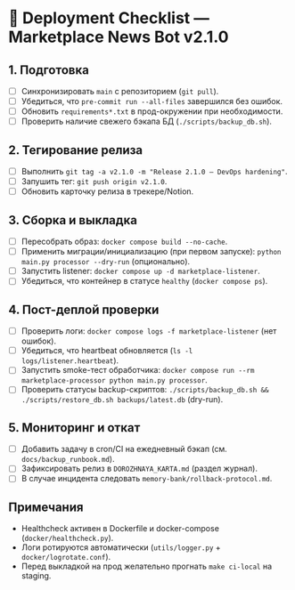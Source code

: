 # 🚀 Deployment Checklist — Marketplace News Bot v2.1.0

## 1. Подготовка
- [ ] Синхронизировать `main` с репозиторием (`git pull`).
- [ ] Убедиться, что `pre-commit run --all-files` завершился без ошибок.
- [ ] Обновить `requirements*.txt` в прод-окружении при необходимости.
- [ ] Проверить наличие свежего бэкапа БД (`./scripts/backup_db.sh`).

## 2. Тегирование релиза
- [ ] Выполнить `git tag -a v2.1.0 -m "Release 2.1.0 — DevOps hardening"`.
- [ ] Запушить тег: `git push origin v2.1.0`.
- [ ] Обновить карточку релиза в трекере/Notion.

## 3. Сборка и выкладка
- [ ] Пересобрать образ: `docker compose build --no-cache`.
- [ ] Применить миграции/инициализацию (при первом запуске): `python main.py processor --dry-run` (опционально).
- [ ] Запустить listener: `docker compose up -d marketplace-listener`.
- [ ] Убедиться, что контейнер в статусе `healthy` (`docker compose ps`).

## 4. Пост-деплой проверки
- [ ] Проверить логи: `docker compose logs -f marketplace-listener` (нет ошибок).
- [ ] Убедиться, что heartbeat обновляется (`ls -l logs/listener.heartbeat`).
- [ ] Запустить smoke-тест обработчика: `docker compose run --rm marketplace-processor python main.py processor`.
- [ ] Проверить статусы backup-скриптов: `./scripts/backup_db.sh && ./scripts/restore_db.sh backups/latest.db` (dry-run).

## 5. Мониторинг и откат
- [ ] Добавить задачу в cron/CI на ежедневный бэкап (см. `docs/backup_runbook.md`).
- [ ] Зафиксировать релиз в `DOROZHNAYA_KARTA.md` (раздел журнал).
- [ ] В случае инцидента следовать `memory-bank/rollback-protocol.md`.

## Примечания
- Healthcheck активен в Dockerfile и docker-compose (`docker/healthcheck.py`).
- Логи ротируются автоматически (`utils/logger.py` + `docker/logrotate.conf`).
- Перед выкладкой на прод желательно прогнать `make ci-local` на staging.
